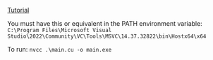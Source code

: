 [Tutorial](https://developer.nvidia.com/blog/even-easier-introduction-cuda/)

You must have this or equivalent in the PATH environment variable: `C:\Program Files\Microsoft Visual Studio\2022\Community\VC\Tools\MSVC\14.37.32822\bin\Hostx64\x64`

To run: `nvcc .\main.cu -o main.exe`